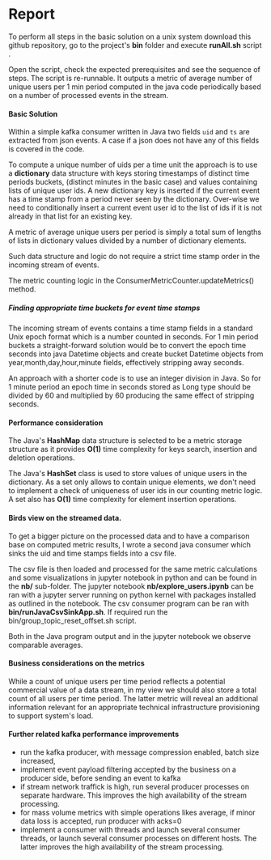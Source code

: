 # Report

To perform all steps in the basic solution on a unix system
download this github repository, go to the project's **bin** folder  and execute **runAll.sh** script . 

Open the script, check the expected prerequisites and see  the sequence of steps.
The script is re-runnable. It outputs a metric of average number of unique users per 1 min period computed in the java code periodically based on a number of processed events in the stream. 

#### Basic Solution
Within a simple kafka consumer written in Java two fields `uid` and `ts` are extracted from json events. A case if a json does not have any of this fields is covered in the code. 

To compute a unique number of uids per  a time unit the approach is to use a **dictionary** data structure with keys storing timestamps of distinct time periods buckets, (distinct minutes in the basic case) and values containing lists of unique user ids.  A new dictionary key is inserted if the current event has a time stamp from a period never  seen by the dictionary. Over-wise we need to conditionally insert a current event user id to the list of ids if it is not already in that list  for an existing key. 

A metric of average unique users per period is simply  a total sum of lengths of lists in dictionary values divided by a number of  dictionary elements.

Such data structure and logic do not require a strict time stamp order in the incoming stream of events. 

The metric counting logic in the  ConsumerMetricCounter.updateMetrics() method.

##### Finding appropriate time buckets for event time stamps
The  incoming stream of events contains a time stamp fields in a standard Unix epoch format which is a number counted in seconds.
For  1 min period buckets a straight-forward solution would be to convert the epoch time seconds into java Datetime objects and create bucket Datetime objects from year,month,day,hour,minute fields, effectively stripping away seconds.

An approach with a shorter code is to use an integer division in Java. 
So for 1 minute period an epoch time in seconds stored as Long type should be divided by 60 and multiplied by 60 producing the same effect of stripping seconds. 


#### Performance consideration
The Java's **HashMap** data structure is selected to be a metric storage structure as it provides **O(1)** time complexity for keys search, insertion and deletion operations. 

The Java's **HashSet** class is used to store values of unique users
in the dictionary. As a set only allows to contain unique elements, we don't need to implement a check of uniqueness of user ids in our counting metric logic. A set also has **O(1)** time complexity for element insertion operations.

#### Birds view on the streamed data. 
To get a bigger picture on the processed data and to have a comparison base on computed metric results, I wrote a second java consumer which sinks the uid and time stamps fields into a csv file. 

The csv file is then loaded and processed for the same metric calculations and some visualizations in jupyter notebook in python and can be found in the **nb/** sub-folder. The jupyter notebook **nb/explore_users.ipynb** can be ran with a jupyter server running on python kernel with packages installed as outlined in the notebook. The csv consumer program can be ran with **bin/runJavaCsvSinkApp.sh**. If required run the bin/group_topic_reset_offset.sh script. 

Both in the Java program output and in the jupyter notebook we observe comparable averages. 


#### Business considerations on the metrics
While a count of unique users per time period reflects a potential commercial value of a data stream, in my view  we should also store a total count of all users per time period.  The latter metric will reveal an additional information relevant for an appropriate technical infrastructure provisioning to support system's load. 

#### Further related kafka performance improvements
- run the kafka producer, with message compression enabled, batch size increased,
- implement  event payload filtering accepted by the business on a producer side, before sending an event to kafka 
- if stream network traffick is high, run several producer processes on separate hardware. This improves the high availability of the stream processing.
- for mass volume metrics with simple operations likes average, if minor data loss is accepted, run producer with acks=0
- implement a consumer with threads and launch several consumer threads,  or launch several consumer processes on different hosts. The latter improves the high availability of the stream processing. 









